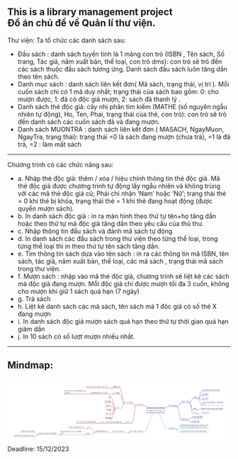 <br> This is a library management project
<br> Đồ án chủ đề về Quản lí thư viện.
----------------------------------------------------------------------------------------------------------------------------------------------------------------------------------------------------------
Thư viện: Ta tổ chức các danh sách sau: 
- Đầu sách : danh sách tuyến tính là 1 mảng con trỏ (ISBN , Tên sách, Số trang, Tác giả, năm xuất bản, thể loại, con trỏ dms): con trỏ sẽ trỏ đến các sách thuộc đầu sách tương ứng. Danh sách đầu sách luôn tăng dần theo tên sách.
- Danh mục sách : danh sách liên kết đơn( Mã sách,  trạng thái, vị trí   ). Mỗi cuốn sách chỉ có 1 mã duy nhất; trạng thái của sách bao gồm: 0: cho mượn được, 1: đã có độc giả mượn, 2: sách đã thanh lý . 
- Danh sách thẻ độc giả: cây nhị phân tìm kiếm (MATHE (số nguyên ngẫu nhiên tự động), Ho, Ten,  Phai, trạng thái của thẻ, con trỏ): con trỏ sẽ trỏ đến danh sách các cuốn sách đã và đang mượn.
- Danh sách MUONTRA : danh sách liên kết đơn ( MASACH,  NgayMuon, NgayTra, trạng thái): trạng thái =0 là sách đang mượn (chưa trả), =1 là đã trả, =2 : làm mất sách 
----------------------------------------------------------------------------------------------------------------------------------------------------------------------------------------------------------
Chương trình có các chức năng sau: 
- a. Nhập thẻ độc giả: thêm / xóa / hiệu chỉnh thông tin thẻ độc giả. Mã thẻ độc giả được chương trình tự động lấy ngẫu nhiên và không trùng với các mã thẻ độc giả cũ; Phái chỉ nhận ‘Nam’ hoặc ‘Nữ’; trạng thái thẻ = 0 khi thẻ bị khóa, trạng thái thẻ = 1 khi thẻ  đang hoạt động (được quyền mượn sách). 
- b. In danh sách độc giả : in ra màn hình theo thứ tự tên+họ tăng dần hoặc theo thứ tự mã độc giả tăng dần theo yêu cầu của thủ thư.
- c. Nhập thông tin đầu sách và đánh mã sách tự động 
- d. In danh sách các đầu sách trong thư viện theo từng thể loại, trong từng thể loại thì in theo thứ tự tên sách tăng dần.
- e. Tìm thông tin sách dựa vào tên sách : in ra các thông tin mã ISBN, tên sách, tác giả, năm xuất bản, thể loại, các mã sách , trạng thái mã sách trong thư viện.
- f. Mượn sách : nhập vào mã thẻ độc giả, chương trình sẽ liệt kê các sách mà độc giả đang mượn. Mỗi độc giả chỉ được mượn tối đa 3 cuốn, không cho mượn khi giữ 1 sách quá hạn (7 ngày)
- g. Trả sách 
- h. Liệt kê danh sách các mã sách, tên sách mà 1 độc giả có số thẻ X đang mượn
- i. In danh sách độc giả mượn sách quá hạn theo thứ tự thời gian quá hạn giảm dần
- j. In 10 sách có số lượt mượn nhiều nhất.
----------------------------------------------------------------------------------------------------------------------------------------------------------------------------------------------------------
<h2>Mindmap: </h2>
<img src="Lib.jpg" />
Deadline: 15/12/2023
